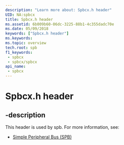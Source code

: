 ```yaml
---
description: "Learn more about: Spbcx.h header"
UID: NA:spbcx
title: Spbcx.h header
ms.assetid: 6b009b60-06dc-3225-88b1-4c355dadc70e
ms.date: 05/09/2018
keywords: ["Spbcx.h header"]
ms.keywords: 
ms.topic: overview
tech.root: spb
f1_keywords:
 - spbcx
 - spbcx/spbcx
api_name:
 - spbcx
---
```


# Spbcx.h header


## -description

This header is used by spb. For more information, see:

- [Simple Peripheral Bus (SPB)](../_spb/index.md)

